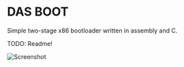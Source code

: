 # DAS BOOT
Simple two-stage x86 bootloader written in assembly and C.

TODO: Readme!

![Screenshot](http://i.imgur.com/ami19tv.gif) 
